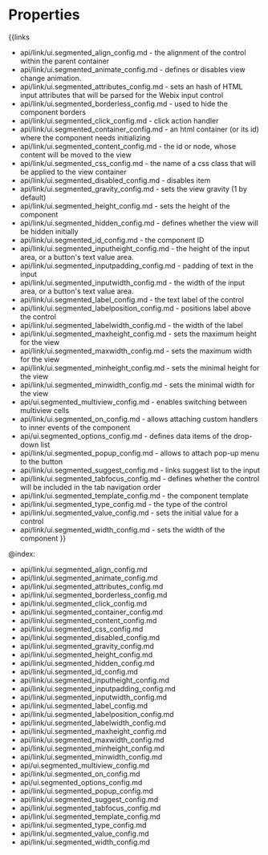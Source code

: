 
Properties
==========

{{links
- api/link/ui.segmented_align_config.md - the alignment of the control within the parent container
- api/link/ui.segmented_animate_config.md - defines or disables view change animation.
- api/link/ui.segmented_attributes_config.md - sets an hash of HTML input attributes that will be parsed for the Webix input control
- api/link/ui.segmented_borderless_config.md - used to hide the component borders
- api/link/ui.segmented_click_config.md - click action handler
- api/link/ui.segmented_container_config.md - an html container (or its id) where the component needs initializing
- api/link/ui.segmented_content_config.md - the id or node, whose content will be moved to the view
- api/link/ui.segmented_css_config.md - the name of a css class that will be applied to the view container
- api/link/ui.segmented_disabled_config.md - disables item
- api/link/ui.segmented_gravity_config.md - sets the view gravity (1 by default)
- api/link/ui.segmented_height_config.md - sets the height of the component
- api/link/ui.segmented_hidden_config.md - defines whether the view will be hidden initially
- api/link/ui.segmented_id_config.md - the component ID
- api/link/ui.segmented_inputheight_config.md - the height of the input area, or a button's text value area.
- api/link/ui.segmented_inputpadding_config.md - padding of text in the input
- api/link/ui.segmented_inputwidth_config.md - the width of the input area, or a button's text value area.
- api/link/ui.segmented_label_config.md - the text label of the control
- api/link/ui.segmented_labelposition_config.md - positions label above the control
- api/link/ui.segmented_labelwidth_config.md - the width of the label
- api/link/ui.segmented_maxheight_config.md - sets the maximum height for the view
- api/link/ui.segmented_maxwidth_config.md - sets the maximum width for the view
- api/link/ui.segmented_minheight_config.md - sets the minimal height for the view
- api/link/ui.segmented_minwidth_config.md - sets the minimal width for the view
- api/ui.segmented_multiview_config.md - enables switching between multiview cells
- api/link/ui.segmented_on_config.md - allows attaching custom handlers to inner events of the component
- api/ui.segmented_options_config.md - defines data items of the drop-down list
- api/link/ui.segmented_popup_config.md - allows to attach pop-up menu to the button
- api/link/ui.segmented_suggest_config.md - links suggest list to the input
- api/link/ui.segmented_tabfocus_config.md - defines whether the control will be included in the tab navigation order
- api/link/ui.segmented_template_config.md - the component template
- api/link/ui.segmented_type_config.md - the type of the control
- api/link/ui.segmented_value_config.md - sets the initial value for a control
- api/link/ui.segmented_width_config.md - sets the width of the component
}}

@index:
- api/link/ui.segmented_align_config.md
- api/link/ui.segmented_animate_config.md
- api/link/ui.segmented_attributes_config.md
- api/link/ui.segmented_borderless_config.md
- api/link/ui.segmented_click_config.md
- api/link/ui.segmented_container_config.md
- api/link/ui.segmented_content_config.md
- api/link/ui.segmented_css_config.md
- api/link/ui.segmented_disabled_config.md
- api/link/ui.segmented_gravity_config.md
- api/link/ui.segmented_height_config.md
- api/link/ui.segmented_hidden_config.md
- api/link/ui.segmented_id_config.md
- api/link/ui.segmented_inputheight_config.md
- api/link/ui.segmented_inputpadding_config.md
- api/link/ui.segmented_inputwidth_config.md
- api/link/ui.segmented_label_config.md
- api/link/ui.segmented_labelposition_config.md
- api/link/ui.segmented_labelwidth_config.md
- api/link/ui.segmented_maxheight_config.md
- api/link/ui.segmented_maxwidth_config.md
- api/link/ui.segmented_minheight_config.md
- api/link/ui.segmented_minwidth_config.md
- api/ui.segmented_multiview_config.md
- api/link/ui.segmented_on_config.md
- api/ui.segmented_options_config.md
- api/link/ui.segmented_popup_config.md
- api/link/ui.segmented_suggest_config.md
- api/link/ui.segmented_tabfocus_config.md
- api/link/ui.segmented_template_config.md
- api/link/ui.segmented_type_config.md
- api/link/ui.segmented_value_config.md
- api/link/ui.segmented_width_config.md

